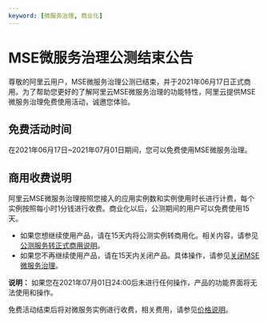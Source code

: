 ```yaml
---
keyword: [微服务治理, 商业化]
---
```


# MSE微服务治理公测结束公告

尊敬的阿里云用户，MSE微服务治理公测已结束，并于2021年06月17日正式商用。为了帮助您更好的了解阿里云MSE微服务治理的功能特性，阿里云提供MSE微服务治理免费使用活动，诚邀您体验。

## 免费活动时间

在2021年06月17日~2021年07月01日期间，您可以免费使用MSE微服务治理。

## 商用收费说明

阿里云MSE微服务治理按照您接入的应用实例数和实例使用时长进行计费，每个实例按照每小时1分钱进行收费。商业化以后，公测期间的用户可以免费使用15天。

-   如果您想继续使用产品，请在15天内将公测实例转商用化。相关内容，请参见[公测服务转正式商用说明](/cn.zh-CN/产品计费/微服务治理/公测服务转正式商用说明.md)。
-   如果您不再继续使用产品，请在15天内关闭产品。具体操作，请参见[关闭MSE微服务治理](/cn.zh-CN/动态与公告/关闭MSE微服务治理.md)。

**说明：** 如果您在2021年07月01日24:00后未进行任何操作，产品的功能界面将无法使用和操作。

免费活动结束后将对微服务实例进行收费，相关费用，请参见[价格说明](/cn.zh-CN/产品计费/微服务治理/价格说明.md)。


